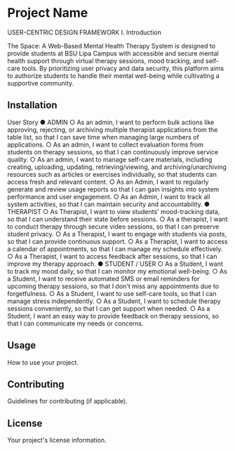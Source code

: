 # Project Name

USER-CENTRIC DESIGN FRAMEWORK
I. Introduction

The Space: A Web-Based Mental Health Therapy System is designed to provide
students at BSU Lipa Campus with accessible and secure mental health support through
virtual therapy sessions, mood tracking, and self-care tools. By prioritizing user privacy
and data security, this platform aims to authorize students to handle their mental
well-being while cultivating a supportive community.

## Installation

User Story
● ADMIN
○ As an admin, I want to perform bulk actions like approving, rejecting, or
archiving multiple therapist applications from the table list, so that I can
save time when managing large numbers of applications.
○ As an admin, I want to collect evaluation forms from students on therapy
sessions, so that I can continuously improve service quality.
○ As an admin, I want to manage self-care materials, including creating,
uploading, updating, retrieving/viewing, and archiving/unarchiving
resources such as articles or exercises individually, so that students can
access fresh and relevant content.
○ As an Admin, I want to regularly generate and review usage reports so that
I can gain insights into system performance and user engagement.
○ As an Admin, I want to track all system activities, so that I can maintain
security and accountability.
● THERAPIST
○ As Therapist, I want to view students' mood-tracking data, so that I can
understand their state before sessions.
○ As a therapist, I want to conduct therapy through secure video sessions, so
that I can preserve student privacy.
○ As a Therapist, I want to engage with students via posts, so that I can
provide continuous support.
○ As a Therapist, I want to access a calendar of appointments, so that I can
manage my schedule effectively.
○ As a Therapist, I want to access feedback after sessions, so that I can
improve my therapy approach.
● STUDENT / USER
○ As a Student, I want to track my mood daily, so that I can monitor my
emotional well-being.
○ As a Student, I want to receive automated SMS or email reminders for
upcoming therapy sessions, so that I don't miss any appointments due to
forgetfulness.
○ As a Student, I want to use self-care tools, so that I can manage stress
independently.
○ As a Student, I want to schedule therapy sessions conveniently, so that I
can get support when needed.
○ As a Student, I want an easy way to provide feedback on therapy sessions,
so that I can communicate my needs or concerns.

## Usage

How to use your project.

## Contributing

Guidelines for contributing (if applicable).

## License

Your project's license information.
